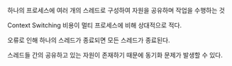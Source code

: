 하나의 프로세스에 여러 개의 스레드로 구성하여 자원을 공유하며 작업을 수행하는 것

Context Switching 비용이 멀티 프로세스에 비해 상대적으로 적다.

오류로 인해 하나의 스레드가 종료되면 모든 스레드가 종료된다.

스레드들 간의 공유하고 있는 자원이 존재하기 때문에 동기화 문제가 발생할 수 있다.